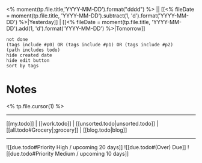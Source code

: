 <% moment(tp.file.title,'YYYY-MM-DD').format("dddd") %> || [[<% fileDate = moment(tp.file.title, 'YYYY-MM-DD').subtract(1, 'd').format('YYYY-MM-DD') %>|Yesterday]] | [[<% fileDate = moment(tp.file.title, 'YYYY-MM-DD').add(1, 'd').format('YYYY-MM-DD') %>|Tomorrow]]
```tasks
not done
(tags include #p0) OR (tags include #p1) OR (tags include #p2)
(path includes todo)
hide created date
hide edit button
sort by tags
```


# Notes

<% tp.file.cursor(1) %>




- - -
[[my.todo]] | [[work.todo]] | [[unsorted.todo|unsorted.todo]] | [[all.todo#Grocery|;grocery]] | [[blog.todo|blog]]
- - -
![[due.todo#Priority High / upcoming 20 days]]
![[due.todo#(Over) Due]]
![[due.todo#Priority Medium / upcoming 10 days]]
